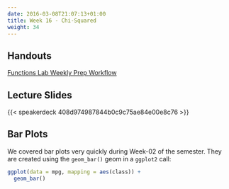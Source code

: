 ```yaml
---
date: 2016-03-08T21:07:13+01:00
title: Week 16 - Chi-Squared
weight: 34
---
```


## Handouts

<a class="btn btn-primary btn-outline btn-xs{{end}}" href="https://github.com/slu-soc5050/Week-16/blob/master/Functions/week-16-r.pdf" target="_blank"> Functions </a>
<a class="btn btn-primary btn-outline btn-xs{{end}}" href="https://github.com/slu-soc5050/Week-16/blob/master/Lab/week-16-lab.pdf" target="_blank"> Lab </a>
<a class="btn btn-primary btn-outline btn-xs{{end}}" href="https://github.com/slu-soc5050/Week-16/blob/master/WeeklyPrep/week-16-prep.pdf" target="_blank"> Weekly Prep </a>
<a class="btn btn-primary btn-outline btn-xs{{end}}" href="https://github.com/slu-soc5050/Week-16/blob/master/Workflow/week-16-workflow.pdf" target="_blank"> Workflow </a>

## Lecture Slides
{{< speakerdeck 408d974987844b0c9c75ae84e00e8c76 >}}

## Bar Plots
We covered bar plots very quickly during Week-02 of the semester. They are created using the `geom_bar()` geom in a `ggplot2` call:

```r
ggplot(data = mpg, mapping = aes(class)) +
  geom_bar()
```